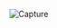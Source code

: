 ![Capture](https://user-images.githubusercontent.com/84903276/222418722-3a3b2a21-7fe4-4e09-87e3-72d25c514320.PNG)
